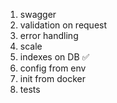 1. swagger
2. validation on request
3. error handling
10. scale
15. indexes on DB ✅
20. config from env
30. init from docker
40. tests
